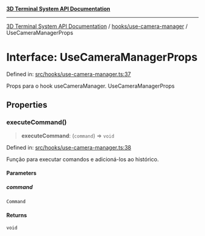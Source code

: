 [**3D Terminal System API Documentation**](../../../README.md)

***

[3D Terminal System API Documentation](../../../README.md) / [hooks/use-camera-manager](../README.md) / UseCameraManagerProps

# Interface: UseCameraManagerProps

Defined in: [src/hooks/use-camera-manager.ts:37](https://github.com/Dicommunitas/ThreeJS_Terminal_3D2/blob/7cc56be20ce03492e7afbc2e75ffa70f9c523fe8/src/hooks/use-camera-manager.ts#L37)

Props para o hook useCameraManager.
 UseCameraManagerProps

## Properties

### executeCommand()

> **executeCommand**: (`command`) => `void`

Defined in: [src/hooks/use-camera-manager.ts:38](https://github.com/Dicommunitas/ThreeJS_Terminal_3D2/blob/7cc56be20ce03492e7afbc2e75ffa70f9c523fe8/src/hooks/use-camera-manager.ts#L38)

Função para executar comandos e adicioná-los ao histórico.

#### Parameters

##### command

`Command`

#### Returns

`void`
